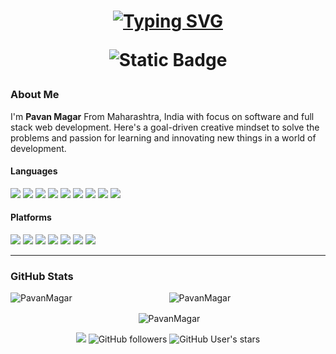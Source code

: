 <h1 align="center">
  <a href="https://git.io/typing-svg"><img src="https://readme-typing-svg.herokuapp.com?font=Fira+Code&weight=650&duration=3000&pause=400&color=0CF79B&center=true&vCenter=true&random=false&width=435&lines=You're+on+Pavan+Magar's+Desktop+%F0%9F%A7%91%E2%80%8D%F0%9F%92%BB;Hey+there+%2F%3E" alt="Typing SVG" /></a>
  
  ![Static Badge](https://img.shields.io/badge/Click_to_Visit-Second_Profile-blue)

  
</h1>

### About Me 
I'm **Pavan Magar** From Maharashtra, India with focus on software and full stack web development. Here's a goal-driven creative mindset to solve the problems and passion for learning and innovating new things in a world of development.

#### Languages

![](https://img.shields.io/badge/-c-%232c3e50?style=flat-square&logo=c)
![](https://img.shields.io/badge/-cpp-%232c3e50?style=flat-square&logo=cplusplus)
![](https://img.shields.io/badge/-html-%232c3e50?style=flat-square&logo=html5)
![](https://img.shields.io/badge/-css-%232c3e50?style=flat-square&logo=css3)
![](https://img.shields.io/badge/-js-%232c3e50?style=flat-square&logo=javascript)
![](https://img.shields.io/badge/-java-%232c3e50?style=flat-square&logo=java)
![](https://img.shields.io/badge/-sql-%232c3e50?style=flat-square&logo=sql)
![](https://img.shields.io/badge/-python-%232c3e50?style=flat-square&logo=python)
![](https://img.shields.io/badge/-go-%232c3e50?style=flat-square&logo=go)

#### Platforms

![](https://img.shields.io/badge/-vscode-%232c3e50?style=flat-square&logo=visualstudiocode)
![](https://img.shields.io/badge/-termux-%232c3e50?style=flat-square&logo=typescript)
![](https://img.shields.io/badge/-heroku-%232c3e50?style=flat-square&logo=heroku)
![](https://img.shields.io/badge/-mongodb-%232c3e50?style=flat-square&logo=mongodb)
![](https://img.shields.io/badge/-mysql-%232c3e50?style=flat-square&logo=mysql)
![](https://img.shields.io/badge/-git-%232c3e50?style=flat-square&logo=git)
![](https://img.shields.io/badge/-github-%232c3e50?style=flat-square&logo=github)

---


### GitHub Stats

<div align="center">
    <p><img align="left" src="https://github-readme-stats.vercel.app/api/top-langs?username=PavanMagar&show_icons=true&theme=dark&locale=en&layout=compact" alt="PavanMagar" /></p>
    <p><img align="center" src="https://github-readme-streak-stats.herokuapp.com/?user=PavanMagar&theme=dark" alt="PavanMagar" /></p>
    <p>&nbsp;<img align="center" src="https://github-readme-stats.vercel.app/api?username=PavanMagar&show_icons=true&theme=dark&locale=en" alt="PavanMagar" /></p>

  
 ![](https://komarev.com/ghpvc/?username=pavanmagar&style=for-the-badge)
![GitHub followers](https://img.shields.io/github/followers/PavanMagar?color=aqua&label=Followers&style=for-the-badge)
![GitHub User's stars](https://img.shields.io/github/stars/PavanMagar?affiliations=OWNER&color=aqua&style=for-the-badge)
 
</div>
